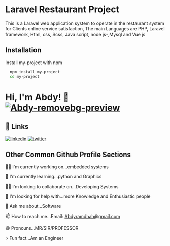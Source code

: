 
# Laravel Restaurant Project
This is a Laravel web application system to operate in the restaurant system for Clients online service satisfaction, The main Languages are PHP, Laravel framework, Html, css, Scss, Java script, node js-,Mysql and Vue js

## Installation

Install my-project with npm

```bash
  npm install my-project
  cd my-project
```
    
# Hi, I'm Abdy! 👋   <a href="https://imgbb.com/"><img src="https://i.ibb.co/X4Kjjck/Abdy-removebg-preview.png" alt="Abdy-removebg-preview" border="0"></a>


## 🔗 Links
[![linkedin](https://img.shields.io/badge/linkedin-0A66C2?style=for-the-badge&logo=linkedin&logoColor=white)](https://www.linkedin.com/in/abdallah-salem-mvule-4b856a145/)
[![twitter](https://img.shields.io/badge/twitter-1DA1F2?style=for-the-badge&logo=twitter&logoColor=white)](https://twitter.com/)


## Other Common Github Profile Sections
👩‍💻 I'm currently working on...embedded systems

🧠 I'm currently learning...python and Graphics

👯‍♀️ I'm looking to collaborate on...Developing Systems

🤔 I'm looking for help with...more Knowledge and Enthusiastic people

💬 Ask me about...Software

📫 How to reach me...Email: Abdyramdhah@gmail.com

😄 Pronouns...MR/SIR/PROFESSOR

⚡️ Fun fact...Am an Engineer

